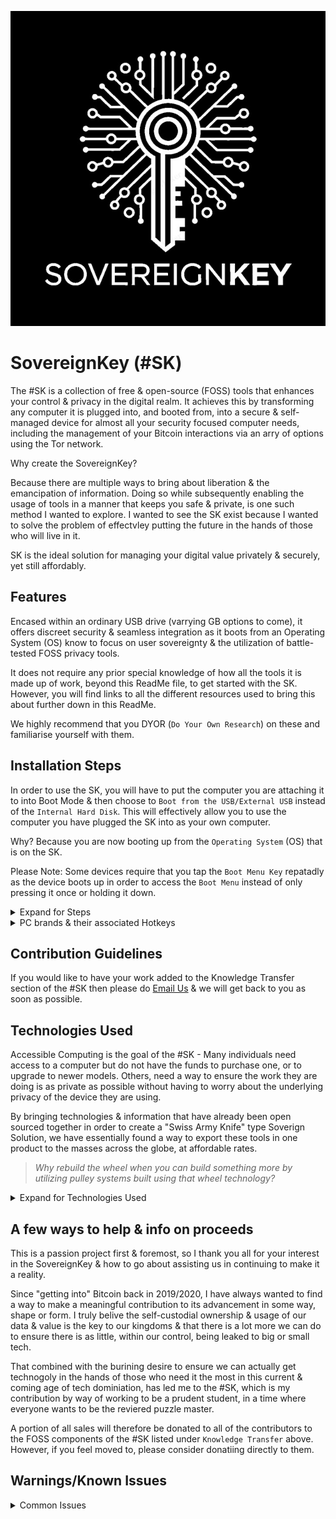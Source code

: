 ![SovereignKey](Logo/SKmedium.jpeg)
# SovereignKey (#SK) 

The #SK is a collection of free & open-source (FOSS) tools that enhances your control & privacy in the digital realm. It achieves this by transforming any computer it is plugged into, and booted from, into a secure & self-managed device for almost all your security focused computer needs, including the management of your Bitcoin interactions via an arry of options using the Tor network.

Why create the SovereignKey? 

Because there are multiple ways to bring about liberation & the emancipation of information. Doing so while subsequently enabling the usage of tools in a manner that keeps you safe & private, is one such method I wanted to explore. I wanted to see the SK exist because I wanted to solve the problem of effectvley putting the future in the hands of those who will live in it. 

SK is the ideal solution for managing your digital value privately & securely, yet still affordably.

## Features

Encased within an ordinary USB drive (varrying GB options to come), it offers discreet security & seamless integration as it boots from an Operating System (OS) know to focus on user sovereignty & the utilization of battle-tested FOSS privacy tools. 

It does not require any prior special knowledge of how all the tools it is made up of work, beyond this ReadMe file, to get started with the SK. However, you will find links to all the different resources used to bring this about further down in this ReadMe. 

We highly recommend that you DYOR (`Do Your Own Research`) on these and familiarise yourself with them.

## Installation Steps

In order to use the SK, you will have to put the computer you are attaching it to into Boot Mode & then choose to `Boot from the USB/External USB` instead of the `Internal Hard Disk`. This will effectively allow you to use the computer you have plugged the SK into as your own computer. 

Why? Because you are now booting up from the `Operating System` (OS) that is on the SK.

Please Note: Some devices require that you tap the `Boot Menu Key` repatadly as the device boots up in order to access the `Boot Menu` instead of only pressing it once or holding it down.

<details> <summary>Expand for Steps</summary>

  
  1. Make sure computer is turned off.  
  
  2. Plug your SK into USB slot of the computer.
     
  4. Turn computer on.
     
  6. Tap/Hold the correct `Boot Menu Key` to enter the `Boot Menu`.  
  7. Select `Boot from the USB/External USB` (might be named differently depending on the specific computer you are using but there will be mention of eother a USB or External Drive).  
  8. Wait for Tails to load.  
  9. Enter the default `Persistant Storage` passphrase, click `Unlock Encryption`.  
  10. Select the blue `Start Tails` button on the top right of the box.  
  11. Connect to a local internet network so that you have internet access.  
  12. Select `Connect to Tor` when the Tor Connection window appears.  
  
</details>

<details> <summary>PC brands & their associated Hotkeys</summary>

Here is a list of PC brands and their associated hotkeys for entering the boot menu:

| Computer Manufacturer  | Boot Menu Key |
| ------------- | ------------- |
| ACER SERIES  | Esc, F12, F9  |
| ASUS SERIES  | Esc, F8  |
| COMPAQ  | Esc, F9  |
| DELL SERIES  | F12  |
| HP SERIES  | Esc, F9  |
| LENOVO SERIES  | F12, F8, F10  |
| SAMSUNG SERIES  | F12, Esc  |
| SONY SERIES  | F10, F11, ASSIST  |
| TOSHIBA SERIES  | F12  |

| MOTHERBOARDS | Boot Menu Key |
| ------------- | ------------- |
| ASUS   | F8  |
| GIGABYTE  | F12  |
| MSI  | F11  |
| INTEL  | F10  |
| ASROCK  | F11  |
| EVGA  | F7  |
| ASROCK  | F11  |

| OTHER MANUFACTURERS | Boot Menu Key |
| ------------- | ------------- |
| XIAOMI   | Fn +F2 (Choose Boot Menu)  |
| PANASONIC   | F2 (go to the exit and then choose boot order)  |
| NEC   | F5  |
| PACKARD BELL   | F8  |
| eMCHINES   | F12  |
| FUJITSU   | F12  |
| GATEWAY   | F11, Esc, F10  |
| iBALL   | F9 (Choose your media under boot option)  |
| HUAWEI   | F2  |
| SHARP   | F9  |

</details>

## Contribution Guidelines

If you would like to have your work added to the Knowledge Transfer section of the #SK then please do [Email Us](mailto:okin@okinent.org) & we will get back to you as soon as possible.

## Technologies Used

Accessible Computing is the goal of the #SK - Many individuals need access to a computer but do not have the funds to purchase one, or to upgrade to newer models. Others, need a way to ensure the work they are doing is as private as possible without having to worry about the underlying privacy of the device they are using.

By bringing technologies & information that have already been open sourced together in order to create a "Swiss Army Knife" type Soverign Solution, we have essentially found a way to export these tools in one product to the masses across the globe, at affordable rates.

>*Why rebuild the wheel when you can build something more by utilizing pulley systems built using that wheel technology?*

<details> <summary>Expand for Technologies Used</summary>

The Operating System (OS) used for the #SK is [Tails](https://tails.net) ~ Used by Human Rights Activits & Journalists around the World, it is a portable operating system capable of protecting against surveillance & censorship. It makes use of the Tor network by default to protect your privacy online. To assit in this, it includes a selection of applications to work on sensitive documents & communicate securely. Everything in Tails is ready-to-use & has safe defaults.

Combining Tails, Bitcoin Core & the technologies below allow for strong anonymity for transactions & secure encrypted storage for your computer needs. 

<details> <summary>Electrum Wallet</summary>

[Electrum Wallet](https://electrum.org/) - This wallet is added into Tails by Default & has been a Bitcoin Desktop Wallet of choice since its creation in 2011. Electrum’s focus is speed, with low resource usage & simplifying Bitcoin.

</details>

<details> <summary>BAILS</summary>

[BAILS](https://github.com/BenWestgate/Bails) - Installs Bitcoin Core on the encrypted Persistent Storage of Tails, creates & recovers Bitcoin Core wallets from Codex32 (BIP93) seed backups & creates backup Bails USB sticks & shareable blank Bails USB sticks. 

It ensures your money is protected from surveillance, censorship & confiscation, leaving no trace of your Bitcoin use on the computer or the Internet.

</details>

<details> <summary>Sparrow Wallet</summary>

[Sparrow Wallet](https://www.sparrowwallet.com) - Sparrow is a Bitcoin wallet for those who value financial self sovereignty. Sparrow’s emphasis is on security, privacy & usability while priding itself on not hiding information from you. On the contrary, it attempts to provide as much detail as possible about your transactions & UTXOs, but in a way that is manageable & usable.

</details>

<details> <summary>Knowledge Transfer</summary>

>***Free Books - A collection of curated Books around Bitcoin & Financial Literacy.***

- [The Bitcoin Whitepaper (Available in various Languages](https://exonumia.africa) by Satoshi Nakamoto

- [2nd Edition: The Simplest Bitcoin Book Ever Written](https://d.nostr.build/tIkvB3qVy5jVkH48.pdf) by Keysa Luna
  
- [Bitcoin: Separation of Money and State](https://braiins.com/books/bitcoin-separation-of-money-and-state) by Josef Tětek

- [The Bitcoin Standard](https://worldfreebooks.com/book/the-bitcoin-standard-by-saifedean-ammous/) by Saifedean Ammous

- [Bitcoin For Business](https://studentofbitcoin.gumroad.com/l/bitcoinforbusinesses?layout=profile) by Student of Bitcoin 

- [Codex32 - Shamir Secret Sharing Scheme](https://secretcodex32.com/docs/index.html) by Leon Olsson Curr & Pearlwart Snead

> ***Digital Education - Digitial Media Based Education around Bitcoin & Financial Literacy***

- [The World’s First Kids Cartoon about Bitcoin!](https://www.youtube.com/watch?v=_ekzsZZGfsk) by Tuttle Twins 

</details>

</details>

## A few ways to help & info on proceeds

This is a passion project first & foremost, so I thank you all for your interest in the SovereignKey & how to go about assisting us in continuing to make it a reality.

Since "getting into" Bitcoin back in 2019/2020, I have always wanted to find a way to make a meaningful contribution to its advancement in some way, shape or form. I truly belive the self-custodial ownership & usage of our data & value is the key to our kingdoms & that there is a lot more we can do to ensure there is as little, within our control, being leaked to big or small tech. 

That combined with the burining desire to ensure we can actually get technogoly in the hands of those who need it the most in this current & coming age of tech dominiation, has led me to the #SK, which is my contribution by way of working to be a prudent student, in a time where everyone wants to be the reviered puzzle master.

A portion of all sales will therefore be donated to all of the contributors to the FOSS components of the #SK listed under `Knowledge Transfer` above. However, if you feel moved to, please consider donatiing directly to them.

## Warnings/Known Issues

<details> <summary>Common Issues</summary>

This is in no way a comprehensive list, however, it will be updated with more information as we discover the issues reported:

- Tails does not start at all on Mac models that use the Apple M1 chip and on many other Mac models. Here is a list of all current Known Issues with trying to get Tails to boot on various hardware.

</details>
